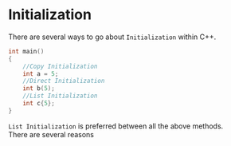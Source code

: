 # Initialization

There are several ways to go about `Initialization` within C++.
``` cpp linenums="1"
int main()
{
	//Copy Initialization
	int a = 5;
	//Direct Initialization
	int b(5);
	//List Initialization
	int c{5};
}
```

`List Initialization` is preferred between all the above methods.  
There are several reasons 